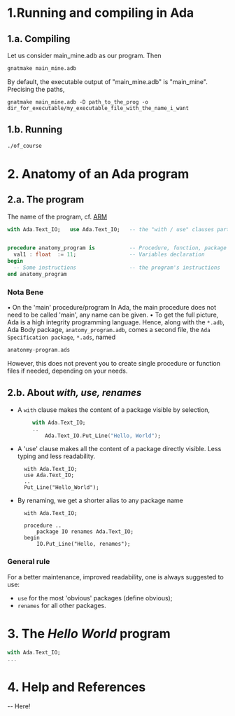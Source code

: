 # 1.Running and compiling in Ada

## 1.a. Compiling

Let us consider main_mine.adb as our program. Then
```bash
gnatmake main_mine.adb
```
By default, the executable output of "main_mine.adb" is "main_mine".
Precising the paths,

```shell
gnatmake main_mine.adb -D path_to_the_prog -o dir_for_executable/my_executable_file_with_the_name_i_want
```
## 1.b. Running
```Bash
./of_course
```



# 2. Anatomy of an Ada program

## 2.a. The program

The name of the program, cf. [ARM](link_here)



```Ada
with Ada.Text_IO;   use Ada.Text_IO;   -- the "with / use" clauses part


procedure anatomy_program is           -- Procedure, function, package's name must be the file's one
  val1 : float  := 11;                 -- Variables declaration
begin
  -- Some instructions                 -- the program's instructions
end anatomy_program
  ```


### Nota Bene
• On the 'main' procedure/program
In Ada, the main procedure does not need to be called 'main', any name can be given.
• To get the full picture, Ada is a high integrity programming language. Hence, along with the ```*.adb```, Ada Body package, ```anatomy_program.adb```, comes a second file, the ```Ada Specification package```, ```*.ads```, named
```Ada
anatonmy-program.ads
```
However, this does not prevent you to create single procedure or function files if needed, depending on your needs.


## 2.b. About *with, use, renames*

- A ```with``` clause makes the content of a package visible by selection,
```Ada
        with Ada.Text_IO;
        ..
            Ada.Text_IO.Put_Line("Hello, World");
 ```
            
- A 'use' clause makes all the content of a package directly visible. Less typing and less readability.

        with Ada.Text_IO;
        use Ada.Text_IO;
        ..
        Put_Line("Hello_World");
    

- By renaming, we get a shorter alias to any package name

        with Ada.Text_IO;
        
        procedure ..
            package IO renames Ada.Text_IO;
        begin
            IO.Put_Line("Hello, renames");
            


### General rule
For a better maintenance, improved readability, one is always suggested to use:
- ```use``` for the most 'obvious' packages (define obvious);
- ```renames``` for all other packages.


# 3. The *Hello World* program

```Ada
with Ada.Text_IO;
...
```


# 4. Help and References
-- Here!
